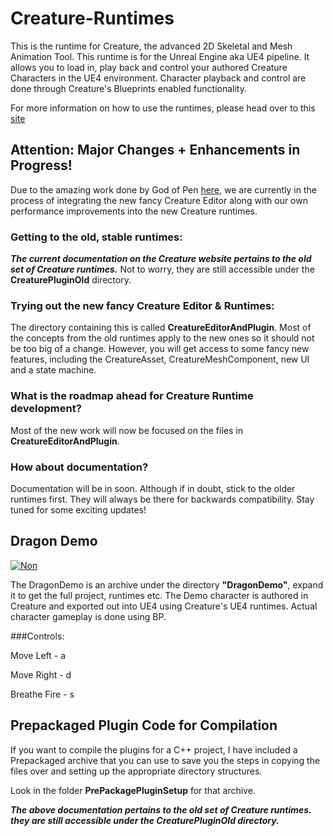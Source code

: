 # Creature-Runtimes

This is the runtime for Creature, the advanced 2D Skeletal and Mesh Animation Tool. This runtime is for the Unreal Engine aka UE4 pipeline. It allows you to load in, play back and control your authored Creature Characters in the UE4 environment. Character playback and control are done through Creature's Blueprints enabled functionality.

For more information on how to use the runtimes, please head over to this [site](http://www.kestrelmoon.com/creaturedocs/Game_Engine_Runtimes_And_Integration/Runtimes_Introduction.html)

## Attention: Major Changes + Enhancements in Progress!

Due to the amazing work done by God of Pen [here](https://github.com/ldl19691031/CreatureUE4PluginWithEditor), we are currently in the process of integrating the new fancy Creature Editor along with our own performance improvements into the new Creature runtimes.


### Getting to the old, stable runtimes:
***The current documentation on the Creature website pertains to the old set of Creature runtimes.*** Not to worry, they are still accessible under the **CreaturePluginOld** directory.

### Trying out the new fancy Creature Editor & Runtimes:
The directory containing this is called **CreatureEditorAndPlugin**. Most of the concepts from the old runtimes apply to the new ones so it should not be too big of a change. However, you will get access to some fancy new features, including the CreatureAsset, CreatureMeshComponent, new UI and a state machine.

### What is the roadmap ahead for Creature Runtime development?
Most of the new work will now be focused on the files in **CreatureEditorAndPlugin**. 

### How about documentation?
Documentation will be in soon. Although if in doubt, stick to the older runtimes first. They will always be there for backwards compatibility. Stay tuned for some exciting updates!

## Dragon Demo
[![Non](http://www.kestrelmoon.com/creaturedocs/img/ue4-dragon.png)](https://youtu.be/ymOOUtaEcsI)

The DragonDemo is an archive under the directory **"DragonDemo"**, expand it to get the full project, runtimes etc. 
The Demo character is authored in Creature and exported out into UE4 using Creature's UE4 runtimes.
Actual character gameplay is done using BP.

###Controls:

Move Left - a

Move Right - d

Breathe Fire - s

## Prepackaged Plugin Code for Compilation

If you want to compile the plugins for a C++ project, I have included a Prepackaged archive that you can use
to save you the steps in copying the files over and setting up the appropriate directory structures.

Look in the folder **PrePackagePluginSetup** for that archive.

***The above documentation pertains to the old set of Creature runtimes. they are still accessible under the CreaturePluginOld directory.*** 
